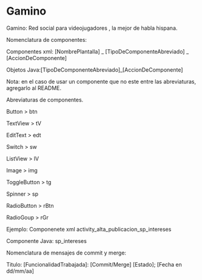 # Gamino
Gamino: Red social para videojugadores , la mejor de habla hispana.

Nomenclatura de componentes:

 Componentes xml: [NombrePlantalla] _ [TipoDeComponenteAbreviado] _ [AccionDeComponente] 
 
 Objetos Java:[TipoDeComponenteAbreviado]_[AccionDeComponente]

Nota: en el caso de usar un componente que no este entre las abreviaturas, agregarlo al README.

Abreviaturas de componentes.

Button > btn 

TextView > tV 

EditText > edt 

Switch > sw 

ListView > lV 

Image > img 

ToggleButton > tg 

Spinner > sp 

RadioButton > rBtn 

RadioGoup > rGr 

Ejemplo: 
Componenete xml activity_alta_publicacion_sp_intereses

Componente Java: sp_intereses

Nomenclatura de mensajes de commit y merge:

Titulo: [FuncionalidadTrabajada]: [Commit/Merge] [Estado]; [Fecha en dd/mm/aa]
